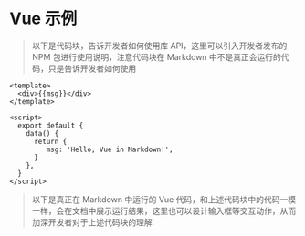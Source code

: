 # Vue 示例

> 以下是代码块，告诉开发者如何使用库 API，这里可以引入开发者发布的 NPM 包进行使用说明，注意代码块在 Markdown 中不是真正会运行的代码，只是告诉开发者如何使用

``` vue
<template>
  <div>{{msg}}</div>
</template>

<script>
  export default {
    data() {
      return {
         msg: 'Hello, Vue in Markdown!',
      }
    },
  }
</script>
```

> 以下是真正在 Markdown 中运行的 Vue 代码，和上述代码块中的代码一模一样，会在文档中展示运行结果，这里也可以设计输入框等交互动作，从而加深开发者对于上述代码块的理解

<template>
  <div>{{msg}}</div>
</template>

<script>
  export default {
    data() {
      return {
         msg: 'Hello, Vue in Markdown!',
      }
    },
  }
</script>
